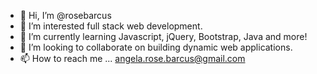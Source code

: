 - 👋 Hi, I’m @rosebarcus
- 👀 I’m interested full stack web development.
- 🌱 I’m currently learning Javascript, jQuery, Bootstrap, Java and more!
- 💞️ I’m looking to collaborate on building dynamic web applications. 
- 📫 How to reach me ... angela.rose.barcus@gmail.com

<!---
rosebarcus/rosebarcus is a ✨ special ✨ repository because its `README.md` (this file) appears on your GitHub profile.
You can click the Preview link to take a look at your changes.
--->
